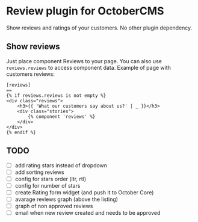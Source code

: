 # Review plugin for OctoberCMS

Show reviews and ratings of your customers. No other plugin dependency.

## Show reviews

Just place component Reviews to your page. You can also use `reviews.reviews` to access component data. Example of page 
with customers reviews:

```
[reviews]
==
{% if reviews.reviews is not empty %}
<div class="reviews">
    <h3>{{ 'What our customers say about us?' | _ }}</h3>
    <div class="stories">
        {% component 'reviews' %}
    </div>
</div>
{% endif %}
```

## TODO

- [ ] add rating stars instead of dropdown
- [ ] add sorting reviews
- [ ] config for stars order (ltr, rtl)
- [ ] config for number of stars
- [ ] create Rating form widget (and push it to October Core)
- [ ] avarage reviews graph (above the listing)
- [ ] graph of non approved reviews
- [ ] email when new review created and needs to be approved
